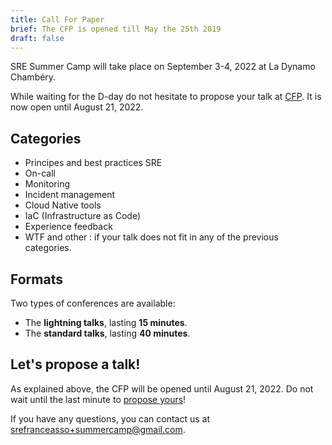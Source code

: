 ```yaml
---
title: Call For Paper
brief: The CFP is opened till May the 25th 2019
draft: false
---
```

SRE Summer Camp will take place on September 3-4, 2022 at La Dynamo Chambéry.

While waiting for the D-day do not hesitate to propose your talk at [CFP](https://github.com/sre-france/meetups/issues/new?assignees=&labels=sre-summercamp&template=new-proposal-sre-summercamp.yml). It is now open until August 21, 2022.


## Categories

* Principes and best practices SRE
* On-call
* Monitoring
* Incident management
* Cloud Native tools
* IaC (Infrastructure as Code)
* Experience feedback
* WTF and other : if your talk does not fit in any of the previous categories.


## Formats

Two types of conferences are available:

- The **lightning talks**, lasting **15 minutes**.
- The **standard talks**, lasting **40 minutes**.


## Let's propose a talk!

As explained above, the CFP will be opened until August 21, 2022. Do not wait until the last minute to [propose yours](https://github.com/sre-france/meetups/issues/new?assignees=&labels=sre-summercamp&template=new-proposal-sre-summercamp.yml)!

If you have any questions, you can contact us at srefranceasso+summercamp@gmail.com.

